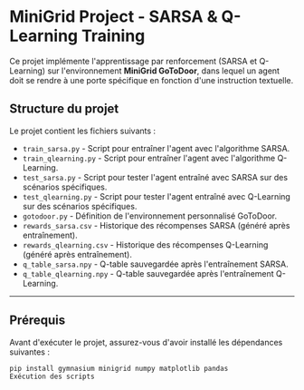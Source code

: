 ﻿# MiniGrid Project - SARSA & Q-Learning Training

Ce projet implémente l'apprentissage par renforcement (SARSA et Q-Learning) sur l'environnement **MiniGrid GoToDoor**, dans lequel un agent doit se rendre à une porte spécifique en fonction d'une instruction textuelle.

## Structure du projet

Le projet contient les fichiers suivants :

- `train_sarsa.py` - Script pour entraîner l'agent avec l'algorithme SARSA.
- `train_qlearning.py` - Script pour entraîner l'agent avec l'algorithme Q-Learning.
- `test_sarsa.py` - Script pour tester l'agent entraîné avec SARSA sur des scénarios spécifiques.
- `test_qlearning.py` - Script pour tester l'agent entraîné avec Q-Learning sur des scénarios spécifiques.
- `gotodoor.py` - Définition de l'environnement personnalisé GoToDoor.
- `rewards_sarsa.csv` - Historique des récompenses SARSA (généré après entraînement).
- `rewards_qlearning.csv` - Historique des récompenses Q-Learning (généré après entraînement).
- `q_table_sarsa.npy` - Q-table sauvegardée après l'entraînement SARSA.
- `q_table_qlearning.npy` - Q-table sauvegardée après l'entraînement Q-Learning.

---

## Prérequis

Avant d'exécuter le projet, assurez-vous d'avoir installé les dépendances suivantes :

```bash
pip install gymnasium minigrid numpy matplotlib pandas
Exécution des scripts




